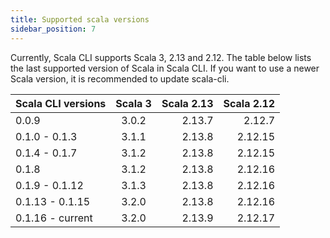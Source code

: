 ```yaml
---
title: Supported scala versions
sidebar_position: 7
---
```


Currently, Scala CLI supports Scala 3, 2.13 and 2.12. The table below lists the last supported version of Scala in Scala
CLI. If you want to use a newer Scala version,
it is recommended to update scala-cli.

| Scala CLI versions | Scala 3 |  Scala 2.13 | Scala 2.12 |
|--------------------|:-------:|------------:|-----------:|
| 0.0.9              |  3.0.2  |      2.13.7 |     2.12.7 |
| 0.1.0 - 0.1.3      |  3.1.1  |      2.13.8 |    2.12.15 |
| 0.1.4 - 0.1.7      |  3.1.2  |      2.13.8 |    2.12.15 |
| 0.1.8              |  3.1.2  |      2.13.8 |    2.12.16 |
| 0.1.9 - 0.1.12     |  3.1.3  |      2.13.8 |    2.12.16 |
| 0.1.13 - 0.1.15    |  3.2.0  |      2.13.8 |    2.12.16 |
| 0.1.16 - current   |  3.2.0  |      2.13.9 |    2.12.17 |

